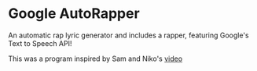 # Google AutoRapper

An automatic rap lyric generator and includes a rapper, featuring Google's Text to Speech API!

This was a program inspired by Sam and Niko's [video](https://www.youtube.com/watch?v=QVdFSMwyXmA)